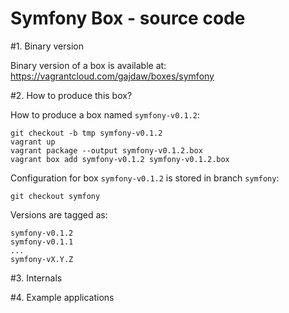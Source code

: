 Symfony Box - source code
=========================

#1. Binary version

Binary version of a box is available at:
https://vagrantcloud.com/gajdaw/boxes/symfony

#2. How to produce this box?

How to produce a box named ``symfony-v0.1.2``:

    git checkout -b tmp symfony-v0.1.2
    vagrant up
    vagrant package --output symfony-v0.1.2.box
    vagrant box add symfony-v0.1.2 symfony-v0.1.2.box

Configuration for box ``symfony-v0.1.2`` is stored in branch ``symfony``:

    git checkout symfony

Versions are tagged as:

    symfony-v0.1.2
    symfony-v0.1.1
    ...
    symfony-vX.Y.Z

#3. Internals

#4. Example applications
